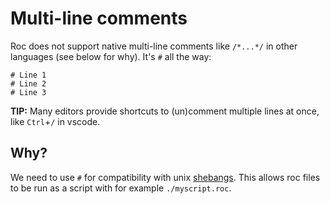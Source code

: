 # Multi-line comments

Roc does not support native multi-line comments like `/*...*/` in other languages (see below for why).
It's `#` all the way:

```roc
# Line 1
# Line 2
# Line 3
```

**TIP:** Many editors provide shortcuts to (un)comment multiple lines at once, like `Ctrl`+`/` in vscode.

## Why?

We need to use `#` for compatibility with unix [shebangs](https://en.wikipedia.org/wiki/Shebang_%28Unix%29). This allows roc files to be run as a script with for example `./myscript.roc`.